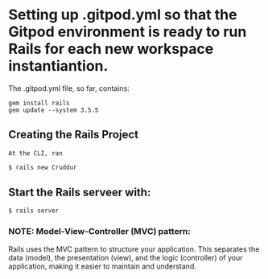 # Setting up .gitpod.yml so that the Gitpod environment is ready to run Rails for each new workspace instantiantion.
The .gitpod.yml file, so far, contains:

    gem install rails
    gem update --system 3.5.5


 ## Creating the Rails Project
    At the CLI, ran 

```bash 
$ rails new Cruddur
```

## Start the Rails serveer with:
```bash
$ rails server
```
    
 ### NOTE: Model-View-Controller (MVC) pattern: 
 Rails uses the MVC pattern to structure your application. This separates the data (model), the presentation (view), and the logic (controller) of your application, making it easier to maintain and understand.   
